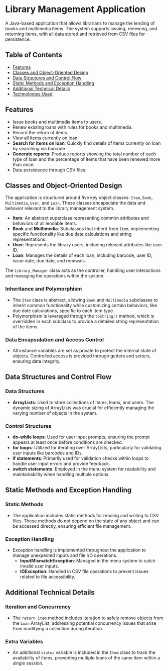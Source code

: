 # Library Management Application

A Java-based application that allows librarians to manage the lending of books and multimedia items. The system supports issuing, renewing, and returning items, with all data stored and retrieved from CSV files for persistence.

## Table of Contents

- [Features](#features)
- [Classes and Object-Oriented Design](#classes-and-object-oriented-design)
- [Data Structures and Control Flow](#data-structures-and-control-flow)
- [Static Methods and Exception Handling](#static-methods-and-exception-handling)
- [Additional Technical Details](#additional-technical-details)
- [Technologies Used](#technologies-used)

## Features

- Issue books and multimedia items to users.
- Renew existing loans with rules for books and multimedia.
- Record the return of items.
- View all items currently on loan.
- **Search for items on loan**: Quickly find details of items currently on loan by searching via barcode.
- **Generate reports**: Produce reports showing the total number of each type of loan and the percentage of items that have been renewed more than once.
- Data persistence through CSV files.

## Classes and Object-Oriented Design

The application is structured around five key object classes: `Item`, `Book`, `Multimedia`, `User`, and `Loan`. These classes encapsulate the data and behavior relevant to the library management system.

- **Item**: An abstract superclass representing common attributes and behaviors of all lendable items.
- **Book** and **Multimedia**: Subclasses that inherit from `Item`, implementing specific functionality like due date calculations and string representations.
- **User**: Represents the library users, including relevant attributes like user ID.
- **Loan**: Manages the details of each loan, including barcode, user ID, issue date, due date, and renewals.

The `Library_Manager` class acts as the controller, handling user interactions and managing the operations within the system.

### Inheritance and Polymorphism

- The `Item` class is abstract, allowing `Book` and `Multimedia` subclasses to inherit common functionality while customizing certain behaviors, like due date calculations, specific to each item type.
- Polymorphism is leveraged through the `toString()` method, which is overridden in each subclass to provide a detailed string representation of the items.

### Data Encapsulation and Access Control

- All instance variables are set as private to protect the internal state of objects. Controlled access is provided through getters and setters, ensuring data integrity.

## Data Structures and Control Flow

### Data Structures

- **ArrayLists**: Used to store collections of items, loans, and users. The dynamic sizing of ArrayLists was crucial for efficiently managing the varying number of objects in the system.

### Control Structures

- **do-while loops**: Used for user input prompts, ensuring the prompt appears at least once before conditions are checked.
- **for loops**: Utilized for iterating over ArrayLists, particularly for validating user inputs like barcodes and IDs.
- **if statements**: Primarily used for validation checks within loops to handle user input errors and provide feedback.
- **switch statements**: Employed in the menu system for readability and maintainability when handling multiple options.

## Static Methods and Exception Handling

### Static Methods

- The application includes static methods for reading and writing to CSV files. These methods do not depend on the state of any object and can be accessed directly, ensuring efficient file management.

### Exception Handling

- Exception handling is implemented throughout the application to manage unexpected inputs and file I/O operations.
  - **InputMismatchException**: Managed in the menu system to catch invalid user inputs.
  - **IOException**: Handled in CSV file operations to prevent issues related to file accessibility.

## Additional Technical Details

### Iteration and Concurrency

- The `return item` method includes iteration to safely remove objects from the `Loan` ArrayList, addressing potential concurrency issues that arise from modifying a collection during iteration.

### Extra Variables

- An additional `status` variable is included in the `Item` class to track the availability of items, preventing multiple loans of the same item within a single session.




